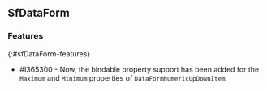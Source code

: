 ## SfDataForm

### Features
{:#sfDataForm-features}

* \#I365300 - Now, the bindable property support has been added for the `Maximum` and `Minimum` properties of `DataFormNumericUpDownItem`.
